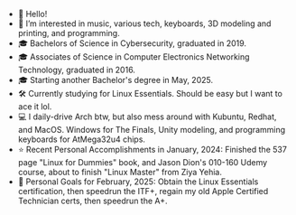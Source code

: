 - 👋 Hello!
- 👀 I’m interested in music, various tech, keyboards, 3D modeling and printing, and programming.
- 🎓 Bachelors of Science in Cybersecurity, graduated in 2019.
- 🎓 Associates of Science in Computer Electronics Networking Technology, graduated in 2016.
- 🎓 Starting another Bachelor's degree in May, 2025.
- 🛠️ Currently studying for Linux Essentials. Should be easy but I want to ace it lol.
- 💻 I daily-drive Arch btw, but also mess around with Kubuntu, Redhat, and MacOS. Windows for The Finals, Unity modeling, and programming keyboards for AtMega32u4 chips.
- ⭐ Recent Personal Accomplishments in January, 2024: Finished the 537 page "Linux for Dummies" book, and Jason Dion's 010-160 Udemy course, about to finish "Linux Master" from Ziya Yehia.
- 🌱 Personal Goals for February, 2025: Obtain the Linux Essentials certification, then speedrun the ITF+, regain my old Apple Certified Technician certs, then speedrun the A+.
